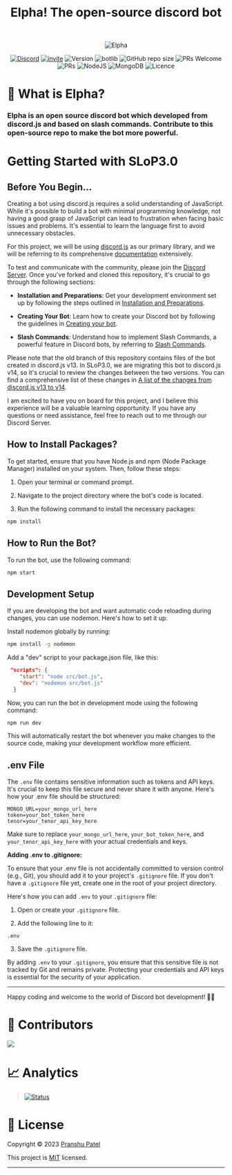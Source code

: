 <div align="center">
<br />
<h1>Elpha! The open-source discord bot</h1>
<br />

  
![Elpha](https://user-images.githubusercontent.com/70943732/213678287-d3c9a9c9-4fa5-44e6-99d7-0976d91cdad6.png)

[![Discord](https://img.shields.io/discord/754381521854398595?color=white&label=DISCORD&logo=discord)](https://discord.gg/CVyx9qyYPF)
[![invite](https://img.shields.io/badge/INVITE-ELPHA-yellow)](https://discord.com/oauth2/authorize?client_id=916613852362330133&permissions=8&scope=bot%20applications.commands)
![Version](https://img.shields.io/badge/version-1.2.0-green.svg?cacheSeconds=2592000)
![botlib](https://img.shields.io/badge/powered_by-discord.js-blue)
![GitHub repo size](https://img.shields.io/github/repo-size/pranshu05/elpha)
![PRs Welcome](https://img.shields.io/badge/PRs-welcome-brightgreen.svg)
![PRs](https://img.shields.io/github/issues-pr/pranshu05/elpha)
![NodeJS](https://img.shields.io/badge/node.js-6DA55F)
![MongoDB](https://img.shields.io/badge/MongoDB-%234ea94b.svg)
![Licence](https://img.shields.io/badge/license-MIT-orange)

</div>

# 🤖 What is Elpha?

### Elpha is an open source discord bot which developed from discord.js and based on slash commands. Contribute to this open-source repo to make the bot more powerful.

# Getting Started with SLoP3.0

## Before You Begin...

Creating a bot using discord.js requires a solid understanding of JavaScript. While it's possible to build a bot with minimal programming knowledge, not having a good grasp of JavaScript can lead to frustration when facing basic issues and problems. It's essential to learn the language first to avoid unnecessary obstacles.

For this project, we will be using [discord.js](https://discord.js.org/) as our primary library, and we will be referring to its comprehensive [documentation](https://discordjs.guide/) extensively.

To test and communicate with the community, please join the [Discord Server](https://discord.gg/N9DhCWk2yR). Once you've forked and cloned this repository, it's crucial to go through the following sections:

- **Installation and Preparations**: Get your development environment set up by following the steps outlined in [Installation and Preparations](https://discordjs.guide/preparations).

- **Creating Your Bot**: Learn how to create your Discord bot by following the guidelines in [Creating your bot](https://discordjs.guide/creating-your-bot).

- **Slash Commands**: Understand how to implement Slash Commands, a powerful feature in Discord bots, by referring to [Slash Commands](https://discordjs.guide/slash-commands).

Please note that the old branch of this repository contains files of the bot created in discord.js v13. In SLoP3.0, we are migrating this bot to discord.js v14, so it's crucial to review the changes between the two versions. You can find a comprehensive list of these changes in [A list of the changes from discord.js v13 to v14](https://discordjs.guide/additional-info/changes-in-v14.html).

I am excited to have you on board for this project, and I believe this experience will be a valuable learning opportunity. If you have any questions or need assistance, feel free to reach out to me through our Discord Server.

## How to Install Packages?

To get started, ensure that you have Node.js and npm (Node Package Manager) installed on your system. Then, follow these steps:

1. Open your terminal or command prompt.

2. Navigate to the project directory where the bot's code is located.

3. Run the following command to install the necessary packages:

```sh
npm install
```

## How to Run the Bot?

To run the bot, use the following command:

```sh
npm start
```

## Development Setup

If you are developing the bot and want automatic code reloading during changes, you can use nodemon. Here's how to set it up:

Install nodemon globally by running:
```sh
npm install -g nodemon
```

Add a "dev" script to your package.json file, like this:
```json
 "scripts": {
    "start": "node src/bot.js",
    "dev": "nodemon src/bot.js"
  }
```

Now, you can run the bot in development mode using the following command:
```sh
npm run dev
```
This will automatically restart the bot whenever you make changes to the source code, making your development workflow more efficient.

## .env File

The `.env` file contains sensitive information such as tokens and API keys. It's crucial to keep this file secure and never share it with anyone. Here's how your .env file should be structured:

```plaintext
MONGO_URL=your_mongo_url_here
token=your_bot_token_here
tenor=your_tenor_api_key_here
```

Make sure to replace `your_mongo_url_here`, `your_bot_token_here`, and `your_tenor_api_key_here` with your actual credentials and keys.

**Adding .env to .gitignore:**

To ensure that your .env file is not accidentally committed to version control (e.g., Git), you should add it to your project's `.gitignore` file. If you don't have a `.gitignore` file yet, create one in the root of your project directory.

Here's how you can add `.env` to your `.gitignore` file:

1. Open or create your `.gitignore` file.

2. Add the following line to it:

```plaintext
.env
```

3. Save the `.gitignore` file.

By adding `.env` to your `.gitignore`, you ensure that this sensitive file is not tracked by Git and remains private. Protecting your credentials and API keys is essential for the security of your application.

---

Happy coding and welcome to the world of Discord bot development! 🤖🚀

# 🤝 Contributors

<a href="https://github.com/pranshu05/elpha/graphs/contributors">
  <img src="https://contrib.rocks/image?repo=pranshu05/Elpha" />
</a>

# 📈 Analytics

> [![Status](https://repobeats.axiom.co/api/embed/06ce5b60cff43fcfea8658562813c176fb527bce.svg 'Analytics image')](https://github.com/pranshu05/elpha/pulse)

# 📝 License

Copyright © 2023 [Pranshu Patel](https://github.com/pranshu05)

This project is [MIT](https://opensource.org/licenses/MIT) licensed.

---
